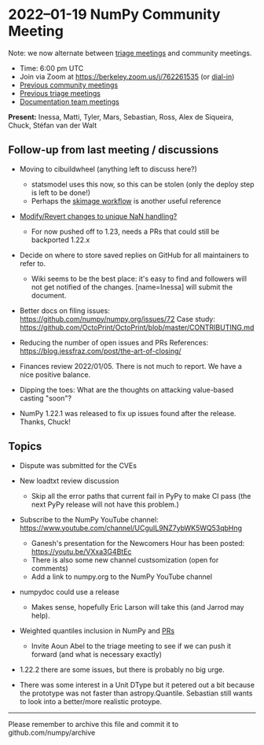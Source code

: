 # 2022–01-19 NumPy Community Meeting

Note: we now alternate between [triage meetings](https://hackmd.io/68i_JvOYQfy9ERiHgXMPvg) and community meetings.

- Time: 6:00 pm UTC
- Join via Zoom at https://berkeley.zoom.us/j/762261535 (or [dial-in](https://berkeley.zoom.us/u/aC3ENhycM))
- [Previous community meetings](https://github.com/numpy/archive/tree/master/status_meetings)
- [Previous triage meetings](https://github.com/numpy/archive/tree/master/triage_meetings)
- [Documentation team meetings](https://hackmd.io/oB_boakvRqKR-_2jRV-Qjg)


**Present:** Inessa, Matti, Tyler, Mars, Sebastian, Ross, Alex de Siqueira, Chuck, Stéfan van der Walt


## Follow-up from last meeting / discussions

* Moving to cibuildwheel (anything left to discuss here?)
  * statsmodel uses this now, so this can be stolen (only the deploy step is left to be done!)
  * Perhaps the [skimage workflow](https://github.com/scikit-image/scikit-image/blob/main/.github/workflows/wheel_tests_and_release.yml) is another useful reference


* [Modify/Revert changes to unique NaN handling?](https://github.com/numpy/numpy/issues/20326)
  - For now pushed off to 1.23, needs a PRs that could still be backported 1.22.x 

* Decide on where to store saved replies on GitHub for all maintainers to refer to.
  - Wiki seems to be the best place: it's easy to find and followers will not get notified of the changes.
[name=Inessa] will submit the document.

* Better docs on filing issues: https://github.com/numpy/numpy.org/issues/72
Case study: https://github.com/OctoPrint/OctoPrint/blob/master/CONTRIBUTING.md

* Reducing the number of open issues and PRs
References: https://blog.jessfraz.com/post/the-art-of-closing/
  
* Finances review 2022/01/05. There is not much to report. We have a nice positive balance.
 
* Dipping the toes: What are the thoughts on attacking value-based casting "soon"?

* NumPy 1.22.1 was released to fix up issues found after the release. Thanks, Chuck!


## Topics

* Dispute was submitted for the CVEs

* New loadtxt review discussion
  * Skip all the error paths that current fail in PyPy to make CI pass (the next PyPy release will not have this problem.)

* Subscribe to the NumPy YouTube channel: https://www.youtube.com/channel/UCguIL9NZ7ybWK5WQ53qbHng
  - Ganesh's presentation for the Newcomers Hour has been posted: https://youtu.be/VXxa3G4BtEc
  - There is also some new channel custsomization (open for comments)
  - Add a link to numpy.org to the NumPy YouTube channel 

* numpydoc could use a release
  - Makes sense, hopefully Eric Larson will take this (and Jarrod may help). 

* Weighted quantiles inclusion in NumPy and [PRs](https://github.com/numpy/numpy/issues/8935)
  - Invite Aoun Abel to the triage meeting to see if we can push it forward (and what is necessary exactly)

* 1.22.2 there are some issues, but there is probably no big urge.

* There was some interest in a Unit DType but it petered out a bit because the prototype was not faster than astropy.Quantile.  Sebastian still wants to look into a better/more realistic protoype.



---

Please remember to archive this file and commit it to github.com/numpy/archive


